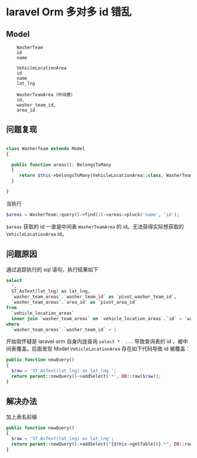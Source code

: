# laravel Orm 多对多 id 错乱

## Model
```
    WasherTeam
	id
	name

    VehicleLocationArea
	id
	name
	lat_lng

    WasherTeamArea（中间表）
	id,
	washer_team_id,
	area_id
```

## 问题复现

```php

class WasherTeam extends Model
{

  public function areas(): BelongsToMany
  {  
     return $this->belongsToMany(VehicleLocationArea::class, WasherTeamArea::class, 'washer_team_id', 'area_id');
  }

}
```

当执行
```php
$areas = WasherTeam::query()->find(1)->areas->pluck('name', 'id');
```
`$areas` 获取的 id 一直是中间表 `WasherTeamArea` 的 id。无法获得实际想获取的 `VehicleLocationArea` id。

## 问题原因
通过追踪执行的 sql 语句，执行结果如下
```sql
select
  *,
  ST_AsText(lat_lng) as lat_lng,
  `washer_team_areas`.`washer_team_id` as `pivot_washer_team_id`,
  `washer_team_areas`.`area_id` as `pivot_area_id`
from
  `vehicle_location_areas`
  inner join `washer_team_areas` on `vehicle_location_areas`.`id` = `washer_team_areas`.`area_id`
where
  `washer_team_areas`.`washer_team_id` = 1
```

开始我怀疑是 laravel orm 自身内连查询 `select *  ...` 导致查询表的 id ，被中间表覆盖。后面发现  Model `VehicleLocationArea` 存在如下代码导致 id 被覆盖：
```php
public function newQuery()
{
  $raw = 'ST_AsText(lat_lng) as lat_lng ';
  return parent::newQuery()->addSelect('*', DB::raw($raw));
}
```

## 解决办法
加上表名前缀
```php
public function newQuery()
{
  $raw = 'ST_AsText(lat_lng) as lat_lng';
  return parent::newQuery()->addSelect("{$this->getTable()}.*", DB::raw($raw));
}
```
